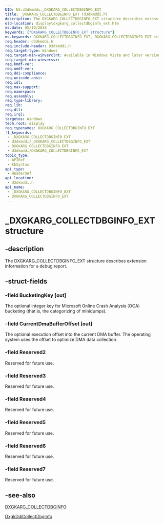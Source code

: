 ```yaml
---
UID: NS:d3dkmddi._DXGKARG_COLLECTDBGINFO_EXT
title: _DXGKARG_COLLECTDBGINFO_EXT (d3dkmddi.h)
description: The DXGKARG_COLLECTDBGINFO_EXT structure describes extension information for a debug report.
old-location: display\dxgkarg_collectdbginfo_ext.htm
ms.date: 05/10/2018
keywords: ["DXGKARG_COLLECTDBGINFO_EXT structure"]
ms.keywords: DXGKARG_COLLECTDBGINFO_EXT, DXGKARG_COLLECTDBGINFO_EXT structure [Display Devices], DmStructs_3c280734-d3c8-4970-a6d8-8ad2b3dce913.xml, _DXGKARG_COLLECTDBGINFO_EXT, d3dkmddi/DXGKARG_COLLECTDBGINFO_EXT, display.dxgkarg_collectdbginfo_ext
req.header: d3dkmddi.h
req.include-header: D3dkmddi.h
req.target-type: Windows
req.target-min-winverclnt: Available in Windows Vista and later versions of the Windows operating systems.
req.target-min-winversvr: 
req.kmdf-ver: 
req.umdf-ver: 
req.ddi-compliance: 
req.unicode-ansi: 
req.idl: 
req.max-support: 
req.namespace: 
req.assembly: 
req.type-library: 
req.lib: 
req.dll: 
req.irql: 
targetos: Windows
tech.root: display
req.typenames: DXGKARG_COLLECTDBGINFO_EXT
f1_keywords:
 - _DXGKARG_COLLECTDBGINFO_EXT
 - d3dkmddi/_DXGKARG_COLLECTDBGINFO_EXT
 - DXGKARG_COLLECTDBGINFO_EXT
 - d3dkmddi/DXGKARG_COLLECTDBGINFO_EXT
topic_type:
 - APIRef
 - kbSyntax
api_type:
 - HeaderDef
api_location:
 - d3dkmddi.h
api_name:
 - _DXGKARG_COLLECTDBGINFO_EXT
 - DXGKARG_COLLECTDBGINFO_EXT
---
```


# _DXGKARG_COLLECTDBGINFO_EXT structure


## -description

The DXGKARG_COLLECTDBGINFO_EXT structure describes extension information for a debug report.

## -struct-fields

### -field BucketingKey [out]

The optional integer key for Microsoft Online Crash Analysis (OCA) bucketing (that is, the categorizing of minidumps).

### -field CurrentDmaBufferOffset [out]

The optional execution offset into the current DMA buffer. The operating system uses the offset to optimize DMA data collection.

### -field Reserved2

Reserved for future use.

### -field Reserved3

Reserved for future use.

### -field Reserved4

Reserved for future use.

### -field Reserved5

Reserved for future use.

### -field Reserved6

Reserved for future use.

### -field Reserved7

Reserved for future use.

## -see-also

<a href="/windows-hardware/drivers/ddi/d3dkmddi/ns-d3dkmddi-_dxgkarg_collectdbginfo">DXGKARG_COLLECTDBGINFO</a>



<a href="/windows-hardware/drivers/ddi/d3dkmddi/nc-d3dkmddi-dxgkddi_collectdbginfo">DxgkDdiCollectDbgInfo</a>

